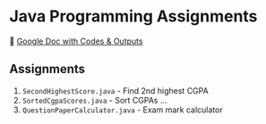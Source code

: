 # Java Programming Assignments

📝 [Google Doc with Codes & Outputs](https://docs.google.com/document/d/1Aoa6Lf2DQ4B_mgZNmeg1eWuu34USO9csoDlRl_p7QRo/edit?usp=sharing)

## Assignments
1. `SecondHighestScore.java` - Find 2nd highest CGPA
2. `SortedCgpaScores.java` - Sort CGPAs
...
15. `QuestionPaperCalculator.java` - Exam mark calculator
